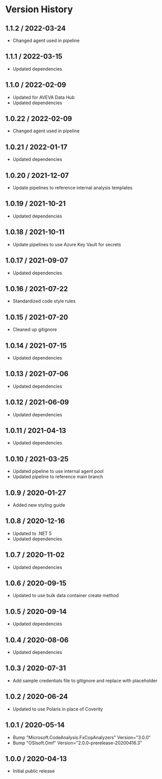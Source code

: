 # Version History

## 1.1.2 / 2022-03-24

- Changed agent used in pipeline

## 1.1.1 / 2022-03-15

- Updated dependencies

## 1.1.0 / 2022-02-09

- Updated for AVEVA Data Hub
- Updated dependencies

## 1.0.22 / 2022-02-09

- Changed agent used in pipeline

## 1.0.21 / 2022-01-17

- Updated dependencies

## 1.0.20 / 2021-12-07

- Update pipelines to reference internal analysis templates

## 1.0.19 / 2021-10-21

- Updated dependencies

## 1.0.18 / 2021-10-11

- Update pipelines to use Azure Key Vault for secrets

## 1.0.17 / 2021-09-07

- Updated dependencies

## 1.0.16 / 2021-07-22

- Standardized code style rules

## 1.0.15 / 2021-07-20

- Cleaned up gitignore

## 1.0.14 / 2021-07-15

- Updated dependencies

## 1.0.13 / 2021-07-06

- Updated dependencies

## 1.0.12 / 2021-06-09

- Updated dependencies

## 1.0.11 / 2021-04-13

- Updated dependencies

## 1.0.10 / 2021-03-25

- Updated pipeline to use internal agent pool
- Updated pipeline to reference main branch

## 1.0.9 / 2020-01-27

- Added new styling guide

## 1.0.8 / 2020-12-16

- Updated to .NET 5
- Updated dependencies

## 1.0.7 / 2020-11-02

- Updated dependencies

## 1.0.6 / 2020-09-15

- Updated to use bulk data container create method

## 1.0.5 / 2020-09-14

- Updated dependencies

## 1.0.4 / 2020-08-06

- Updated dependencies

## 1.0.3 / 2020-07-31

- Add sample credentials file to gitignore and replace with placeholder

## 1.0.2 / 2020-06-24

- Updated to use Polaris in place of Coverity

## 1.0.1 / 2020-05-14

- Bump "Microsoft.CodeAnalysis.FxCopAnalyzers" Version="3.0.0"
- Bump "OSIsoft.Omf" Version="2.0.0-prerelease-20200416.3"

## 1.0.0 / 2020-04-13

- Initial public release
